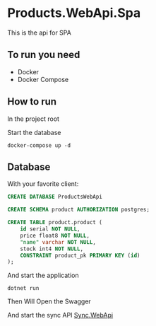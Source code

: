 # Products.WebApi.Spa

This is the api for SPA

## To run you need

- Docker
- Docker Compose


## How to run

In the project root

Start the database
```
docker-compose up -d
```

## Database

With your favorite client:

```sql
CREATE DATABASE ProductsWebApi
```

```sql
CREATE SCHEMA product AUTHORIZATION postgres;
```

```sql
CREATE TABLE product.product (
	id serial NOT NULL,
	price float8 NOT NULL,
	"name" varchar NOT NULL,
	stock int4 NOT NULL,
	CONSTRAINT product_pk PRIMARY KEY (id)
);
```

And start the application
```
dotnet run
```
Then Will Open the Swagger 

And start the sync API
[Sync.WebApi](https://github.com/anologicon/Sync.WebApi)
